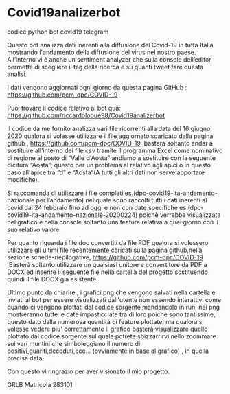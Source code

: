 # Covid19analizerbot
codice python  bot covid19 telegram 

Questo bot analizza dati inerenti alla diffusione del Covid-19 in tutta Italia mostrando l'andamento della diffusione del virus nel nostro paese.
All’interno vi è anche un sentiment analyzer che sulla console dell’editor permette di scegliere il tag della ricerca e su quanti tweet fare questa analisi.

I dati vengono aggiornati ogni giorno da questa pagina GitHub : https://github.com/pcm-dpc/COVID-19

Puoi trovare il codice relativo al bot qua: 
https://github.com/riccardolobue98/Covid19analizerbot

Il codice da me fornito  analizza vari file ricorrenti alla data del 16 giugno 2020 qualora si volesse utilizzare il file aggiornato scaricato dalla pagina github , https://github.com/pcm-dpc/COVID-19  ,basterà soltanto andar a sostituire all'interno dei file csv tramite il programma Excel come nominativo di regione al posto di “Valle d'Aosta” andiamo a sostituire con la seguente dicitura “Aosta”; questo  per un problema al relativo agli apici o in questo caso all'apice tra “d” e “Aosta”(A tutti gli altri dati non serve apportare modifiche).

Si raccomanda di utilizzare i file completi es.(dpc-covid19-ita-andamento-nazionale per l’andamento) nel quale sono raccolti tutti i dati inerenti al covid dal 24 febbraio fino ad oggi e non con date specifiche es.(dpc-covid19-ita-andamento-nazionale-20200224) poichè verrebbe visualizzata nel grafico e nella console soltanto una feature relativa a quel giorno con il suo relativo valore.

Per quanto riguarda i file doc convertiti da file PDF qualora si volessero utilizzare gli ultimi  file recentemente caricati sulla pagina github,nella sezione schede-riepilogative,  https://github.com/pcm-dpc/COVID-19  ,Basterà soltanto utilizzare un qualsiasi unitore e convertitore da PDF a DOCX  ed inserire il seguente file nella cartella del progetto sostituendo quindi il file DOCX  già esistente.

Ultimo punto da chiarire  , i grafici.png che vengono salvati nella cartella e inviati al bot per essere visualizzati dall'utente non essendo interattivi come quando ci vengono plottati dal codice sorgente mandandolo in run, nei png mostreranno tutte le date impasticciate tra di loro poichè sono tantissime, questo dato dalla numerosa quantità di feature plottate, ma qualora si volesse vedere piu' correttamente il grafico basterà visualizzare quello plottato dal codice sorgente sul quale potrete sbizzarrirvi nello zoommare sui vari muntini che simboleggiano il numero di positivi,guariti,deceduti,ecc... (ovviamente in base al grafico) , in quella precisa data.

Con questo vi ringrazio per aver visionato il mio progetto.

GRLB
Matricola 283101
 
